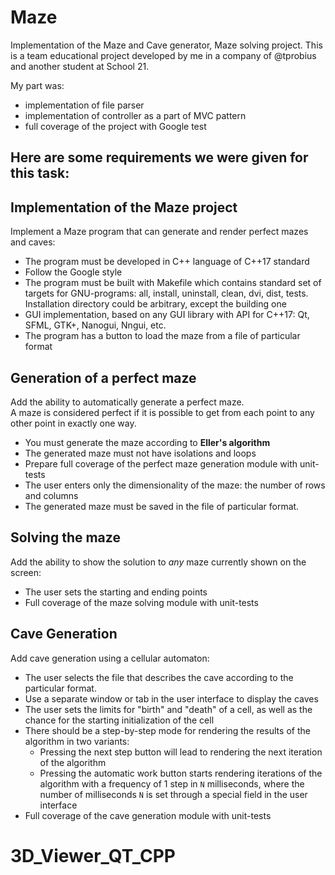 # Maze

Implementation of the Maze and Cave generator, Maze solving project.
This is a team educational project developed by me in a company of @tprobius and another student at School 21.

My part was:
- implementation of file parser
- implementation of controller as a part of MVC pattern
- full coverage of the project with Google test


## Here are some requirements we were given for this task:

## Implementation of the Maze project

Implement a Maze program that can generate and render perfect mazes and caves:
- The program must be developed in C++ language of C++17 standard
- Follow the Google style
- The program must be built with Makefile which contains standard set of targets for GNU-programs: all, install, uninstall, clean, dvi, dist, tests. Installation directory could be arbitrary, except the building one
- GUI implementation, based on any GUI library with API for C++17: Qt, SFML, GTK+, Nanogui, Nngui, etc.
- The program has a button to load the maze from a file of particular format

## Generation of a perfect maze

Add the ability to automatically generate a perfect maze. \
A maze is considered perfect if it is possible to get from each point to any other point in exactly one way.
- You must generate the maze according to **Eller's algorithm**
- The generated maze must not have isolations and loops
- Prepare full coverage of the perfect maze generation module with unit-tests
- The user enters only the dimensionality of the maze: the number of rows and columns
- The generated maze must be saved in the file of particular format.

## Solving the maze

Add the ability to show the solution to _any_ maze currently shown on the screen:
- The user sets the starting and ending points
- Full coverage of the maze solving module with unit-tests

## Cave Generation

Add cave generation using a cellular automaton:
- The user selects the file that describes the cave according to the particular format.
- Use a separate window or tab in the user interface to display the caves
- The user sets the limits for "birth" and "death" of a cell, as well as the chance for the starting initialization of the cell
- There should be a step-by-step mode for rendering the results of the algorithm in two variants:
    - Pressing the next step button will lead to rendering the next iteration of the algorithm
    - Pressing the automatic work button starts rendering iterations of the algorithm with a frequency of 1 step in `N` milliseconds, where the number of milliseconds `N` is set through a special field in the user interface
- Full coverage of the cave generation module with unit-tests
# 3D_Viewer_QT_CPP
